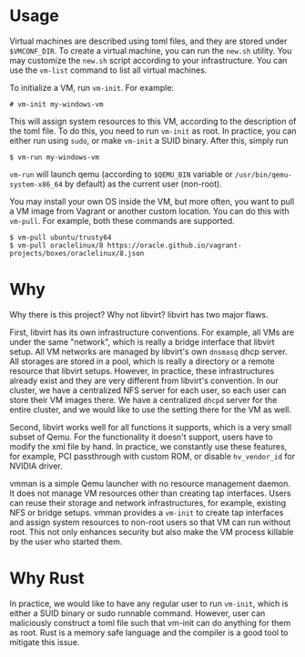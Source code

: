 # Usage

Virtual machines are described using toml files, and they are stored under `$VMCONF_DIR`. To create a virtual machine, you can run the `new.sh` utility. You may customize the `new.sh` script according to your infrastructure. You can use the `vm-list` command to list all virtual machines.

To initialize a VM, run `vm-init`. For example:

	# vm-init my-windows-vm

This will assign system resources to this VM, according to the description of the toml file. To do this, you need to run `vm-init` as root. In practice, you can either run using `sudo`, or make `vm-init` a SUID binary. After this, simply run

	$ vm-run my-windows-vm

`vm-run` will launch qemu (according to `$QEMU_BIN` variable or `/usr/bin/qemu-system-x86_64` by default) as the current user (non-root).

You may install your own OS inside the VM, but more often, you want to pull a VM image from Vagrant or another custom location. You can do this with `vm-pull`. For example, both these commands are supported.

	$ vm-pull ubuntu/trusty64
	$ vm-pull oraclelinux/8 https://oracle.github.io/vagrant-projects/boxes/oraclelinux/8.json

# Why

Why there is this project? Why not libvirt? libvirt has two major flaws.

First, libvirt has its own infrastructure conventions. For example, all VMs are under the same "network", which is really a bridge interface that libvirt setup. All VM networks are managed by libvirt's own `dnsmasq` dhcp server. All storages are stored in a pool, which is really a directory or a remote resource that libvirt setups. However, in practice, these infrastructures already exist and they are very different from libvirt's convention. In our cluster, we have a centralized NFS server for each user, so each user can store their VM images there. We have a centralized `dhcpd` server for the entire cluster, and we would like to use the setting there for the VM as well.

Second, libvirt works well for all functions it supports, which is a very small subset of Qemu. For the functionality it doesn't support, users have to modify the xml file by hand. In practice, we constantly use these features, for example, PCI passthrough with custom ROM, or disable `hv_vendor_id` for NVIDIA driver.

vmman is a simple Qemu launcher with no resource management daemon. It does not manage VM resources other than creating tap interfaces. Users can reuse their storage and network infrastructures, for example, existing NFS or bridge setups. vmman provides a `vm-init` to create tap interfaces and assign system resources to non-root users so that VM can run without root. This not only enhances security but also make the VM process killable by the user who started them.

# Why Rust

In practice, we would like to have any regular user to run `vm-init`, which is either a SUID binary or sudo runnable command. However, user can maliciously construct a toml file such that vm-init can do anything for them as root. Rust is a memory safe language and the compiler is a good tool to mitigate this issue.
